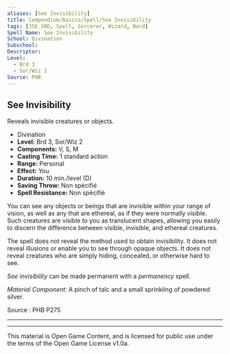 ```yaml
---
aliases: [See Invisibility]
title: Compendium/Basics/Spell/See Invisibility
tags: [35E_SRD, Spell, Sorcerer, Wizard, Bard]
Spell Name: See Invisibility
School: Divination
Subschool: 
Descriptor: 
Level:
  - Brd 3
  - Sor/Wiz 2
Source: PHB
---
```



## See Invisibility

Reveals invisible creatures or objects.

*   Divination
*   **Level:** Brd 3, Sor/Wiz 2
*   **Components:** V, S, M
*   **Casting Time:** 1 standard action
*   **Range:** Personal
*   **Effect:** You
*   **Duration:** 10 min./level (D)
*   **Saving Throw:** Non spécifié
*   **Spell Resistance:** Non spécifié

<p>You can see any objects or beings that are invisible within your range of vision, as well as any that are ethereal, as if they were normally visible. Such creatures are visible to you as translucent shapes, allowing you easily to discern the difference between visible, invisible, and ethereal creatures.</p><p>The spell does not reveal the method used to obtain invisibility. It does not reveal illusions or enable you to see through opaque objects. It does not reveal creatures who are simply hiding, concealed, or otherwise hard to see.</p><p><i>See invisibility</i> can be made permanent with a <i>permanency</i> spell.</p><p><i>Material Component:</i> A pinch of talc and a small sprinkling of powdered silver.</p>

Source : PHB P275

---

---

This material is Open Game Content, and is licensed for public use under
the terms of the Open Game License v1.0a.
